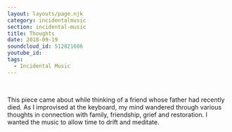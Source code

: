 ```yaml
---
layout: layouts/page.njk
category: incidentalmusic
section: incidental-music
title: Thoughts
date: 2018-09-19
soundcloud_id: 512821686
youtube_id:
tags:
  - Incidental Music
---
```


&nbsp;

This piece came about while thinking of a friend whose father had recently died. As I improvised at the keyboard, my mind wandered through various thoughts in connection with family, friendship, grief and restoration. I wanted the music to allow time to drift and meditate.